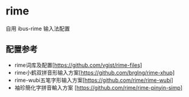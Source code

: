 # rime
自用 ibus-rime 输入法配置
## 配置参考
* rime词库及配置[https://github.com/vgist/rime-files]
* rime小鹤双拼音形输入方案[https://github.com/brglng/rime-xhup]
* rime-wubi五笔字形输入方案[https://github.com/rime/rime-wubi]
* 袖珍簡化字拼音輸入方案 [https://github.com/rime/rime-pinyin-simp] 
